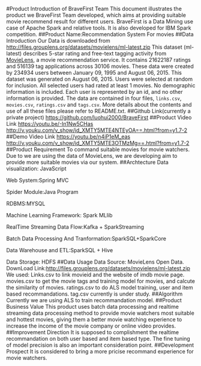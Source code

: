 #Product Introduction of BraveFirst Team
This document illustrates the product we BraveFirst Team developed, which aims at providing suitable movie recommend result for different users.
BraveFirst is a Data Mining use case of  Apache Spark and relative tools. 
It is also developed for IBM Spark competition.
##Product Name:Recommendation System For movies
##Data Introduction
Our Data is downloaded from http://files.grouplens.org/datasets/movielens/ml-latest.zip
This dataset (ml-latest) describes 5-star rating and free-text tagging activity from [MovieLens](http://movielens.org), a movie recommendation service. It contains 21622187 ratings and 516139 tag applications across 30106 movies. These data were created by 234934 users between January 09, 1995 and August 06, 2015. This dataset was generated on August 06, 2015.
Users were selected at random for inclusion. All selected users had rated at least 1 movies. No demographic information is included. Each user is represented by an id, and no other information is provided.
The data are contained in four files, `links.csv`, `movies.csv`, `ratings.csv` and `tags.csv`. More details about the contents and use of all these files please refer to README.txt.
##Github Link(currently a private project)
https://github.com/luohui2000/BraveFirst
##Product Video Link
https://youtu.be/-In1Nw5CHas
http://v.youku.com/v_show/id_XMTY5MTE4NTEyOA==.html?from=y1.7-2
##Demo Video Link
https://youtu.be/n4iP1eM_eas
http://v.youku.com/v_show/id_XMTY5MTE3OTMzMg==.html?from=y1.7-2
##Product Requirement
To command suitable movies for movie watchers. Due to we are using the data of MovieLens, we are developing aim to provide more suitable movies via our system.
##Archtecture
Data visualization: JavaScript

Web System:Spring MVC

Spider Module:Java Program

RDBMS:MYSQL

Machine Learning Framework: Spark MLlib

RealTime Streaming Data Flow:Kafka + SparkStreaming

Batch Data Processing And Tranformation:SparkSQL+SparkCore

Data Warehouse and ETL:SparkSQL + Hive

Data Storage: HDFS
##Data Usage
Data Source: MovieLens Open Data.
DownLoad Link:http://files.grouplens.org/datasets/movielens/ml-latest.zip
We used:
Links.csv to link movieid and the website of imdb movie page.
movies.csv to get the movie tags and training model for movies, and calcute the similarity of movies.
ratings.csv to do ALS model training, user and item based recommandations.
tag.csv currently is under study.
##Algorithm
Currently we are using ALS to train recommandation model.
##Product Business Value
This product uses batch data processing and realtime streaming data processing method to provide movie watchers most suitable and hottest movies, giving them a better movie watching experience to increase the income of the movie company or online video provides.
##Improvement Direction
It is supposed to complishment the realtime recommandation on both user based and item based type. The fine tuning of model precision is also an important consideration point.
##Development Prospect
It is considered to bring a more pricise recommand experience for movie watchers.